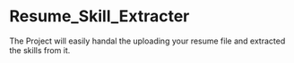 # Resume_Skill_Extracter
The Project will easily handal the uploading your resume file and extracted the skills from it.
